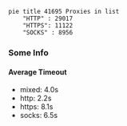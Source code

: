 
```mermaid
pie title 41695 Proxies in list
    "HTTP" : 29017
    "HTTPS": 11122
    "SOCKS" : 8956
```

### Some Info
#### Average Timeout

- mixed: 4.0s
- http: 2.2s
- https: 8.1s
- socks: 6.5s